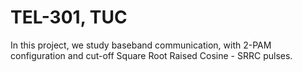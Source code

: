 # TEL-301, TUC
In this project, we study baseband communication, with 2-PAM configuration
and cut-off Square Root Raised Cosine - SRRC pulses.
